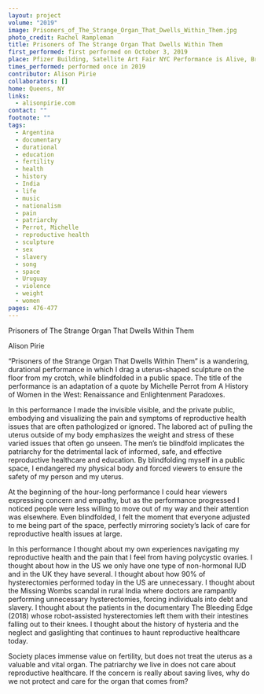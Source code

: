```yaml
---
layout: project
volume: "2019"
image: Prisoners_of_The_Strange_Organ_That_Dwells_Within_Them.jpg
photo_credit: Rachel Rampleman
title: Prisoners of The Strange Organ That Dwells Within Them
first_performed: first performed on October 3, 2019
place: Pfizer Building, Satellite Art Fair NYC Performance is Alive, Brooklyn, NY
times_performed: performed once in 2019
contributor: Alison Pirie
collaborators: []
home: Queens, NY
links:
  - alisonpirie.com
contact: ""
footnote: ""
tags:
  - Argentina
  - documentary
  - durational
  - education
  - fertility
  - health
  - history
  - India
  - life
  - music
  - nationalism
  - pain
  - patriarchy
  - Perrot, Michelle
  - reproductive health
  - sculpture
  - sex
  - slavery
  - song
  - space
  - Uruguay
  - violence
  - weight
  - women
pages: 476-477
---
```


Prisoners of The Strange Organ That Dwells Within Them

Alison Pirie

“Prisoners of the Strange Organ That Dwells Within Them” is a wandering, durational performance in which I drag a uterus-shaped sculpture on the floor from my crotch, while blindfolded in a public space. The title of the performance is an adaptation of a quote by Michelle Perrot from A History of Women in the West: Renaissance and Enlightenment Paradoxes.

In this performance I made the invisible visible, and the private public, embodying and visualizing the pain and symptoms of reproductive health issues that are often pathologized or ignored. The labored act of pulling the uterus outside of my body emphasizes the weight and stress of these varied issues that often go unseen. The men’s tie blindfold implicates the patriarchy for the detrimental lack of informed, safe, and effective reproductive healthcare and education. By blindfolding myself in a public space, I endangered my physical body and forced viewers to ensure the safety of my person and my uterus.

At the beginning of the hour-long performance I could hear viewers expressing concern and empathy, but as the performance progressed I noticed people were less willing to move out of my way and their attention was elsewhere. Even blindfolded, I felt the moment that everyone adjusted to me being part of the space, perfectly mirroring society’s lack of care for reproductive health issues at large.

In this performance I thought about my own experiences navigating my reproductive health and the pain that I feel from having polycystic ovaries. I thought about how in the US we only have one type of non-hormonal IUD and in the UK they have several. I thought about how 90% of hysterectomies performed today in the US are unnecessary. I thought about the Missing Wombs scandal in rural India where doctors are rampantly performing unnecessary hysterectomies, forcing individuals into debt and slavery. I thought about the patients in the documentary The Bleeding Edge (2018) whose robot-assisted hysterectomies left them with their intestines falling out to their knees. I thought about the history of hysteria and the neglect and gaslighting that continues to haunt reproductive healthcare today.

Society places immense value on fertility, but does not treat the uterus as a valuable and vital organ. The patriarchy we live in does not care about reproductive healthcare. If the concern is really about saving lives, why do we not protect and care for the organ that comes from?
